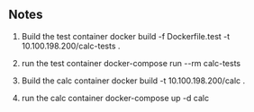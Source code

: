 ## Notes

1. Build the test container
  docker build -f Dockerfile.test -t 10.100.198.200/calc-tests .

2. run the test container
  docker-compose run --rm calc-tests

3. Build the calc container 
  docker build -t 10.100.198.200/calc .

4. run the calc container
  docker-compose up -d calc

